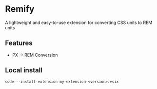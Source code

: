 # Remify
A lightweight and easy-to-use extension for converting CSS units to REM units

## Features

- PX -> REM Conversion


## Local install

```
code --install-extension my-extension-<version>.vsix
```